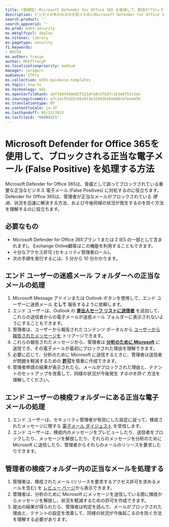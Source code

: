 ```yaml
---
title: (偽陽性) Microsoft Defender for Office 365 を使用して、配信がブロックされる正当なメールを処理する方法
description: ビジネスの失われるのを防ぐためにMicrosoft Defender for Office 365によってブロックされる正当な電子メール (False Positive) を処理する手順。
search.product: ''
search.appverid: ''
ms.prod: m365-security
ms.mktglfcycl: deploy
ms.sitesec: library
ms.pagetype: security
f1.keywords:
- NOCSH
ms.author: tracyp
author: MSFTTracyP
ms.localizationpriority: medium
manager: jarogers
audience: ITPro
ms.collection: m365-guidance-templates
ms.topic: how-to
ms.technology: mdo
ms.openlocfilehash: abf348fd4de02f521dfa9c5f8d7c16346753c5de
ms.sourcegitcommit: a7c1acfb3d2cbba913e32493b16ebd8cbfeee456
ms.translationtype: MT
ms.contentlocale: ja-JP
ms.lasthandoff: 06/13/2022
ms.locfileid: "66994321"
---
```

# <a name="how-to-handle-legitimate-emails-getting-blocked-false-positive-using-microsoft-defender-for-office-365"></a>Microsoft Defender for Office 365を使用して、ブロックされる正当な電子メール (False Positive) を処理する方法

Microsoft Defender for Office 365は、脅威として誤ってブロックされている重要な正当なビジネス 電子メール (False Positives) に対処するのに役立ちます。 Defender for Office 365は、管理者が正当なメールがブロックされている *理由*、状況を迅速に解決する方法、および今後同様の状況が発生するのを防ぐ方法を理解するのに役立ちます。

## <a name="what-youll-need"></a>必要なもの

- Microsoft Defender for Office 365プラン 1 または 2 (E5 の一部として含まれます)。 Exchange Online顧客はこの機能を利用することもできます。
- 十分なアクセス許可 (セキュリティ管理者ロール)。
- 次の手順を実行するには、5 分から 10 分かかります。

## <a name="handling-legitimate-emails-in-to-junk-folder-of-end-users"></a>エンド ユーザーの迷惑メール フォルダーへの正当なメールの処理

1. Microsoft Message アドインまたは Outlook ボタンを使用して、エンド ユーザーに迷惑メール **として** 報告するように依頼します。
2. エンド ユーザーは、Outlook の [**差出人セーフ リストに送信者**](https://support.microsoft.com/en-us/office/safe-senders-in-outlook-com-470d4ee6-e3b6-402b-8cd9-a6f00eda7339) を追加して、これらの送信者からの電子メールが迷惑メール フォルダーに表示されないようにすることもできます。
3. 管理者は、ユーザーから報告されたコンテンツ ポータルから [ユーザーから報告されたメッセージを](/microsoft-365/security/office-365-security/admin-submission?view=o365-worldwide#view-user-submissions-to-microsoft&preserve-view=true) トリアージできます。
4. これらの報告されたメッセージから、管理者は [**分析のために Microsoft**](/microsoft-365/security/office-365-security/admin-submission?view=o365-worldwide#notify-users-from-within-the-portal&preserve-view=true) に送信でき、その電子メールが最初にブロックされた理由を理解できます。
5. 必要に応じて、分析のために Microsoft に送信するときに、管理者は送信者が問題を軽減するための [**許可**](/microsoft-365/security/office-365-security/manage-tenant-allows?view=o365-worldwide#add-sender-allows-using-the-submissions-portal&preserve-view=true)を慎重に作成できます。
6. 管理者申請の結果が表示されたら、メールがブロックされた理由と、テナントのセットアップを改善して、同様の状況が今後発生 *するのを防ぐ* 方法を理解してください。

## <a name="handling-legitimate-emails-that-are-in-quarantine-folder-of-end-users"></a>エンド ユーザーの検疫フォルダーにある正当な電子メールの処理

1. エンド ユーザーは、セキュリティ管理者が有効にした設定に従って、検疫されたメッセージに関する [電子メール ダイジェスト](/microsoft-365/security/office-365-security/use-spam-notifications-to-release-and-report-quarantined-messages?view=o365-worldwide&preserve-view=true) を受信します。
2. エンド ユーザーは、検疫内のメッセージをプレビューしたり、送信者をブロックしたり、メッセージを解放したり、それらのメッセージを分析のために Microsoft に送信したり、管理者からそれらのメールのリリースを要求したりできます。

## <a name="handling-legitimate-emails-in-quarantine-folder-of-an-admin"></a>管理者の検疫フォルダー内の正当なメールを処理する

1. 管理者は、検疫されたメール (リリースを要求するアクセス許可を求めるメールを含む) を [レビュー ページ](/microsoft-365/security/office-365-security/manage-quarantined-messages-and-files?view=o365-worldwide&preserve-view=true)から表示できます。
2. 管理者は、分析のために Microsoft にメッセージを送信している間に検疫からメッセージを解放し、状況を軽減するための許可を作成できます。
3. 提出の結果が得られたら、管理者は判定を読んで、メールがブロックされた理由と、テナントの設定を改善して、同様の状況が今後起こるのを防ぐ方法を理解する必要があります。
